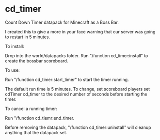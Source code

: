 # cd_timer
Count Down Timer datapack for Minecraft as a Boss Bar.


I created this to give a more in your face warning that our server was going to restart in 5 minutes.


To install:

Drop into the world/datapacks folder.
Run "/function cd_timer:install" to create the bossbar scoreboard.

To use:

Run "/function cd_timer:start_timer" to start the timer running.

The default run time is 5 minutes.   To change, set scoreboard players set cdTimer cd_timer to the desired number of seconds before starting the timer.

To cancel a running timer:

Run "/function cd_tiemr:end_timer.


Before removing the datapack, "/function cd_timer:uninstall" will cleanup anything that the datapack set.
